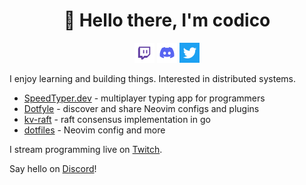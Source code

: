 <h1 align="center">👋 Hello there, I'm codico</h1>

<p align="center">
    <a href="https://twitch.tv/codico"><img height="32" width="32" src="https://raw.githubusercontent.com/edent/SuperTinyIcons/master/images/svg/twitch.svg" /></a>
<a href="https://discord.gg/AMbnnN5eep"><img height="32" width="32" src="https://raw.githubusercontent.com/edent/SuperTinyIcons/master/images/svg/discord.svg" /></a>
<a href="https://twitter.com/codicocodes"><img height="32" width="32" src="https://raw.githubusercontent.com/edent/SuperTinyIcons/master/images/svg/twitter.svg" /></a>

</p>

I enjoy learning and building things. Interested in distributed systems.

- [SpeedTyper.dev](https://speedtyper.dev) - multiplayer typing app for programmers
- [Dotfyle](https://dotfyle.com) - discover and share Neovim configs and plugins
- [kv-raft](https://github.com/codicocodes/kv-raft) - raft consensus implementation in go
- [dotfiles](https://github.com/codicocodes/dotfiles) - Neovim config and more

I stream programming live on [Twitch](https://twitch.tv/codico). 

Say hello on [Discord](https://discord.com/invite/AMbnnN5eep)!
